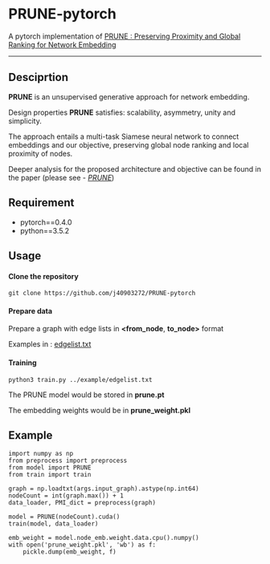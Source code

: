 # PRUNE-pytorch
A pytorch implementation of [PRUNE : Preserving Proximity and Global Ranking for Network Embedding](https://nips.cc/Conferences/2017/Schedule?showEvent=9301)

---
## Desciprtion

**PRUNE** is an unsupervised generative approach for network embedding.

Design properties **PRUNE** satisfies: scalability, asymmetry, unity and simplicity.

The approach entails a multi-task Siamese neural network to connect embeddings and our objective, preserving global node ranking and local proximity of nodes.

Deeper analysis for the proposed architecture and objective can be found in the paper (please see - *[PRUNE](https://nips.cc/Conferences/2017/Schedule?showEvent=9301)*) <br>

## Requirement
- pytorch==0.4.0
- python==3.5.2

## Usage
#### Clone the repository
```
git clone https://github.com/j40903272/PRUNE-pytorch
```
#### Prepare data
Prepare a graph with edge lists in **<from_node**, **to_node>**  format

Examples in : [edgelist.txt](https://github.com/j40903272/PRUNE-pytorch/blob/master/example/edgelist.txt)
#### Training
```
python3 train.py ../example/edgelist.txt
```
The PRUNE model would be stored in **prune.pt**

The embedding weights would be in **prune_weight.pkl**

## Example
```
import numpy as np
from preprocess import preprocess
from model import PRUNE
from train import train

graph = np.loadtxt(args.input_graph).astype(np.int64)
nodeCount = int(graph.max()) + 1
data_loader, PMI_dict = preprocess(graph)

model = PRUNE(nodeCount).cuda()
train(model, data_loader)

emb_weight = model.node_emb.weight.data.cpu().numpy()
with open('prune_weight.pkl', 'wb') as f:
    pickle.dump(emb_weight, f)
```
